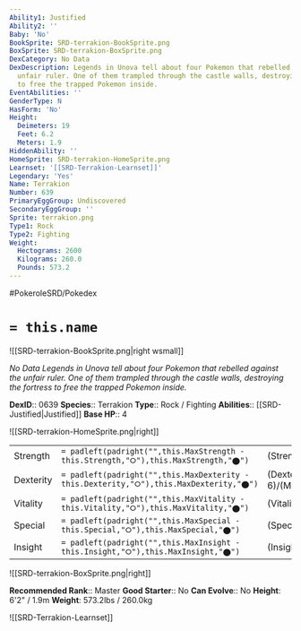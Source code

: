 ```yaml
---
Ability1: Justified
Ability2: ''
Baby: 'No'
BookSprite: SRD-terrakion-BookSprite.png
BoxSprite: SRD-terrakion-BoxSprite.png
DexCategory: No Data
DexDescription: Legends in Unova tell about four Pokemon that rebelled against the
  unfair ruler. One of them trampled through the castle walls, destroying the fortress
  to free the trapped Pokemon inside.
EventAbilities: ''
GenderType: N
HasForm: 'No'
Height:
  Deimeters: 19
  Feet: 6.2
  Meters: 1.9
HiddenAbility: ''
HomeSprite: SRD-terrakion-HomeSprite.png
Learnset: '[[SRD-Terrakion-Learnset]]'
Legendary: 'Yes'
Name: Terrakion
Number: 639
PrimaryEggGroup: Undiscovered
SecondaryEggGroup: ''
Sprite: terrakion.png
Type1: Rock
Type2: Fighting
Weight:
  Hectograms: 2600
  Kilograms: 260.0
  Pounds: 573.2
---
```


#PokeroleSRD/Pokedex

# `= this.name`

![[SRD-terrakion-BookSprite.png|right wsmall]]

*No Data*
*Legends in Unova tell about four Pokemon that rebelled against the unfair ruler. One of them trampled through the castle walls, destroying the fortress to free the trapped Pokemon inside.*

**DexID**:: 0639
**Species**:: Terrakion
**Type**:: Rock / Fighting
**Abilities**:: [[SRD-Justified|Justified]]
**Base HP**:: 4

![[SRD-terrakion-HomeSprite.png|right]]

|           |                                                                                        |                                          |
| --------- | -------------------------------------------------------------------------------------- | ---------------------------------------- |
| Strength  | `= padleft(padright("",this.MaxStrength - this.Strength,"⭘"),this.MaxStrength,"⬤")`    | (Strength::7)/(MaxStrength::7)   |
| Dexterity | `= padleft(padright("",this.MaxDexterity - this.Dexterity,"⭘"),this.MaxDexterity,"⬤")` | (Dexterity:: 6)/(MaxDexterity::6) |
| Vitality  | `= padleft(padright("",this.MaxVitality - this.Vitality,"⭘"),this.MaxVitality,"⬤")`    | (Vitality::5)/(MaxVitality::5)   |
| Special   | `= padleft(padright("",this.MaxSpecial - this.Special,"⭘"),this.MaxSpecial,"⬤")`       | (Special::5)/(MaxSpecial::5)     |
| Insight   | `= padleft(padright("",this.MaxInsight - this.Insight,"⭘"),this.MaxInsight,"⬤")`       | (Insight::5)/(MaxInsight::5)     |

![[SRD-terrakion-BoxSprite.png|right]]

**Recommended Rank**:: Master
**Good Starter**:: No
**Can Evolve**:: No
**Height**: 6'2" / 1.9m
**Weight**: 573.2lbs / 260.0kg

![[SRD-Terrakion-Learnset]]